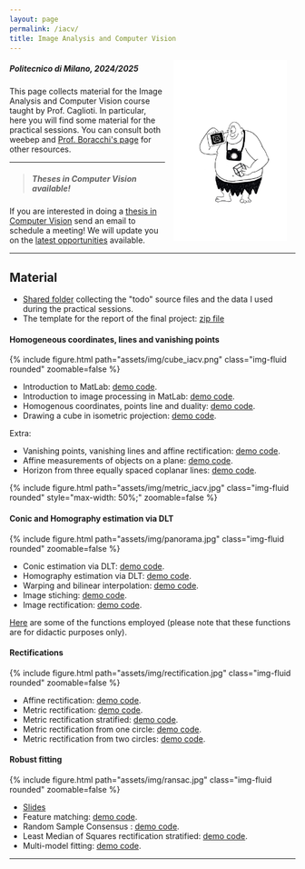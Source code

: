 ```yaml
---
layout: page
permalink: /iacv/
title: Image Analysis and Computer Vision
---
```

<img src="../assets/img/ciclope.jpg" align="right" Hspace="15" Vspace="0" 
Border="0"  width="200" height="auto">
#####   Politecnico di Milano, 2024/2025

This page collects material for the Image Analysis and Computer Vision course taught by Prof. Caglioti. 
In particular, here you will find some material for the practical sessions. You can consult both weebep and [Prof. Boracchi's page](https://boracchi.faculty.polimi.it/teaching/IACV.htm) for other resources.

***

> ##### Theses in Computer Vision available!
If you are interested in doing a [thesis in Computer Vision](https://magrilu.github.io/thesis/) send an email to schedule a meeting! We will update you on the [latest opportunities][thesisProposal] available.

***

## Material

* [Shared folder](https://polimi365-my.sharepoint.com/:f:/g/personal/10755186_polimi_it/Eob0HjQK20FKj315cVLFH-sBYxt9Clukjnq4zmjmtBWHSg?e=Tvkoqq) collecting the "todo" source files and the data I used during the practical sessions.
* The template for the report of the final project: [zip file](https://polimi365-my.sharepoint.com/:u:/g/personal/10755186_polimi_it/EXhqADe0KkZGlp9CWQ1nitsBlfI9aLphLl1cqkoIHmJ5Yg?e=X0joWl)

#### Homogeneous coordinates, lines and vanishing points

<div class="col-sm-6 mt-3 mt-md-0">
    {% include figure.html path="assets/img/cube_iacv.png" class="img-fluid rounded" zoomable=false %} 
</div>

* Introduction to MatLab: [demo code](https://polimi365-my.sharepoint.com/:b:/g/personal/10755186_polimi_it/ES_imzLg2ClHiSaPRU6EXOsBVhtbhJZDJBdkl0-GyMXVsg?e=gUqsRg).
* Introduction to image processing in MatLab: [demo code](https://polimi365-my.sharepoint.com/:b:/g/personal/10755186_polimi_it/EWekWQ3NPDlCqubZjncu3sABQe1IIw0gaFzzvnJXtIJEJw?e=iZNWXg).
* Homogenous coordinates, points line and duality: [demo code](https://polimi365-my.sharepoint.com/:b:/g/personal/10755186_polimi_it/EXwgWsWwyIVDu_FCkdQ3pRsBhU1-jQQchsbl7WmEdQHrZw?e=prh6aj). 
* Drawing a cube in isometric projection: [demo code](https://polimi365-my.sharepoint.com/:b:/g/personal/10755186_polimi_it/EREdWc5lK9BDoj0VfpkDxy0BHuuZogbld4d2sV7H_Xu1gw?e=dq8oll).



Extra:
* Vanishing points, vanishing lines and affine rectification: [demo code](https://polimi365-my.sharepoint.com/:b:/g/personal/10755186_polimi_it/Edc6GXQEmp1Gnzs_215QHyUBde22dhS_0jW6TA_ezCBqAA?e=6qNhqA).
* Affine measurements of objects on a plane: [demo code](https://polimi365-my.sharepoint.com/:b:/g/personal/10755186_polimi_it/ESucvFpICgNIs5DoD1DIQ38BpqziA8p_YfvC8z9CSdt8Lg?e=GF0cLw).
* Horizon from three equally spaced coplanar lines: [demo code](https://polimi365-my.sharepoint.com/:b:/g/personal/10755186_polimi_it/Ebr1CMH6bNtFhmM8wbYLbnIB6vxB5Gno_oLOx6Pyc7x2Tw?e=J5SPhJ).

<div class="col-sm-6 mt-3 mt-md-0">
    {% include figure.html path="assets/img/metric_iacv.jpg" class="img-fluid rounded"  style="max-width: 50%;" zoomable=false %} 
</div>


#### Conic and Homography estimation via DLT

<div class="col-sm-6 mt-3 mt-md-0">
    {% include figure.html path="assets/img/panorama.jpg" class="img-fluid rounded" zoomable=false %} 
</div>

* Conic estimation via DLT: [demo code](https://polimi365-my.sharepoint.com/:u:/g/personal/10755186_polimi_it/EX-98jj4zalDvUju9wOPa7ABoWjTtFNQDqi07X8M4rHZSQ?e=0W2MSz).
* Homography estimation via DLT: [demo code](https://polimi365-my.sharepoint.com/:b:/g/personal/10755186_polimi_it/ERuj4hJpxUlOqk-ckPFHK68BrzlIGEPk6EjpPAbJVglu8A?e=ZWAsrl).
* Warping and bilinear interpolation: [demo code](https://polimi365-my.sharepoint.com/:b:/g/personal/10755186_polimi_it/ES57RFUqG79Bvu8FWaG1EI0BrQysPOxFDTkbUBLCI31yEw?e=i6v7pm).
* Image stiching: [demo code](https://polimi365-my.sharepoint.com/:b:/g/personal/10755186_polimi_it/EerjLTrVropOj0L0SbrUzT8BTlsr46A0iE2Ivp_0Ge74Aw?e=jVUrZ9).
* Image rectification: [demo code](https://polimi365-my.sharepoint.com/:b:/g/personal/10755186_polimi_it/EZ6WvA7bSTlGtjdRuuP0mzUB3XywbMEhqdK50Is68mdupQ?e=gHGJZ9).

[Here](https://polimi365-my.sharepoint.com/:f:/g/personal/10755186_polimi_it/EnkMVsuAT3JGmQQ25LsDZxUBauW3ukGSPrdOFs--BqLTHQ?e=MUdZmg) are some of the functions employed (please note that these functions are for didactic purposes only).


#### Rectifications

<div class="col-sm-6 mt-3 mt-md-0">
    {% include figure.html path="assets/img/rectification.jpg" class="img-fluid rounded" zoomable=false %} 
</div>

* Affine rectification: [demo code](https://polimi365-my.sharepoint.com/:b:/g/personal/10755186_polimi_it/EXwBb81GfuFJugoxEyZTh6kBV3xMQlPByw_GvWTsomFCiA?e=1bPnB0).
* Metric rectification: [demo code](https://polimi365-my.sharepoint.com/:b:/g/personal/10755186_polimi_it/EQUpmenNUeRNqZeXWf60SyABPlKE2oYt_iK_ynzoh2k4UQ?e=MvvO4B).
* Metric rectification stratified: [demo code](https://polimi365-my.sharepoint.com/:b:/g/personal/10755186_polimi_it/EevfTOckyURLq99y7R3RmsgBR-E0lv4dg08fMIsj_PoADg?e=zFVEIt).
* Metric rectification from one circle: [demo code](https://polimi365-my.sharepoint.com/:b:/g/personal/10755186_polimi_it/ESpNIqwWmHBBvEiOlf07YewBSBc43kgtv2oiH3hS3oNIUA?e=ig8CHG).
* Metric rectification from two circles: [demo code](https://polimi365-my.sharepoint.com/:b:/g/personal/10755186_polimi_it/EZla6bNYXQhKs4cyhCdzKDkBZc30gHPf8uVqClnHfZPUHg?e=T8oT1s).

#### Robust fitting
<div class="col-sm-6 mt-3 mt-md-0">
    {% include figure.html path="assets/img/ransac.jpg" class="img-fluid rounded" zoomable=false %} 
</div>

* [Slides](https://polimi365-my.sharepoint.com/:b:/g/personal/10755186_polimi_it/Ee-2oFfzrZFOpPDVcGP7aeABfRjSxqwl6z7UjCLitOdIsA?e=HjiNBa)
* Feature matching: [demo code](https://polimi365-my.sharepoint.com/:b:/g/personal/10755186_polimi_it/ER-BbzdpZIxAs8ZSpbA-g4AB6RC9Yz4qq4uMmXLn7k3CKw?e=KZggFs).
* Random Sample Consensus : [demo code](https://polimi365-my.sharepoint.com/:b:/g/personal/10755186_polimi_it/EXhVEKV9ZSRCisPpBtvlCloBDxTRaJoClD_JEpBtzOz5Fw?e=5wt7gR).
* Least Median of Squares rectification stratified: [demo code](https://polimi365-my.sharepoint.com/:b:/g/personal/10755186_polimi_it/EU649eHcmbdIo6MT4pxKT8wBzAhLP6RK7NlNPbnke43q0Q?e=vJZhfE).
* Multi-model fitting: [demo code](https://polimi365-my.sharepoint.com/:b:/g/personal/10755186_polimi_it/Ed-xn64yLU5NhKz0m-eyk3gByCw1HSP5AFLw9wEvAKA1hQ?e=bggGdk).


***


[thesisProposal]:https://boracchi.faculty.polimi.it/docs/Thesis_Opportunities_Boracchi.pdf
